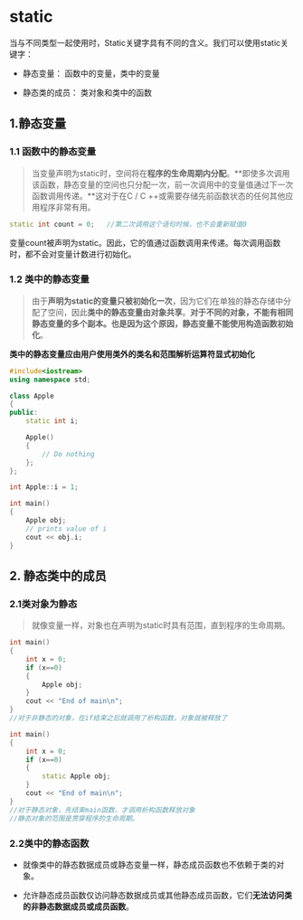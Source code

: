 # static

当与不同类型一起使用时，Static关键字具有不同的含义。我们可以使用static关键字：

+ 静态变量： 函数中的变量，类中的变量

+ 静态类的成员： 类对象和类中的函数

## 1.静态变量

### 1.1 函数中的静态变量

> 当变量声明为static时，空间将在**程序的生命周期内分配**。**即使多次调用该函数，静态变量的空间也只分配一次，前一次调用中的变量值通过下一次函数调用传递。**这对于在C / C ++或需要存储先前函数状态的任何其他应用程序非常有用。

```cpp
static int count = 0; 	//第二次调用这个语句时候，也不会重新赋值0
```

变量count被声明为static。因此，它的值通过函数调用来传递。每次调用函数时，都不会对变量计数进行初始化。

### 1.2 类中的静态变量

> 由于**声明为static的变量只被初始化一次**，因为它们在单独的静态存储中分配了空间，因此**类中的静态变量由对象共享**。**对于不同的对象，不能有相同静态变量的多个副本。也是因为这个原因，静态变量不能使用构造函数初始化**。

**类中的静态变量应由用户使用类外的类名和范围解析运算符显式初始化**

```cpp
#include<iostream> 
using namespace std; 

class Apple 
{ 
public: 
    static int i; 

    Apple() 
    { 
        // Do nothing 
    }; 
}; 

int Apple::i = 1; 

int main() 
{ 
    Apple obj; 
    // prints value of i 
    cout << obj.i; 
} 
```

## 2. 静态类中的成员

### 2.1类对象为静态

> 就像变量一样，对象也在声明为static时具有范围，直到程序的生命周期。

```cpp
int main() 
{ 
    int x = 0; 
    if (x==0) 
    { 
        Apple obj; 
    } 
    cout << "End of main\n"; 
} 
//对于非静态的对象，在if结束之后就调用了析构函数，对象就被释放了

int main() 
{ 
    int x = 0; 
    if (x==0) 
    { 
        static Apple obj; 
    } 
    cout << "End of main\n"; 
} 
//对于静态对象，先结束main函数，才调用析构函数释放对象
//静态对象的范围是贯穿程序的生命周期。
```

### 2.2类中的静态函数

+ 就像类中的静态数据成员或静态变量一样，静态成员函数也不依赖于类的对象。

+ 允许静态成员函数仅访问静态数据成员或其他静态成员函数，它们**无法访问类的非静态数据成员或成员函数**。

